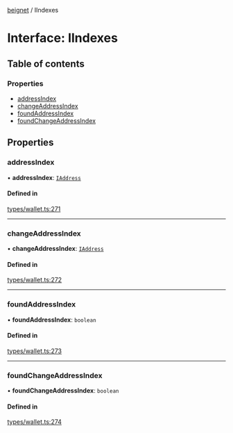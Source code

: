 [beignet](../README.md) / IIndexes

# Interface: IIndexes

## Table of contents

### Properties

- [addressIndex](IIndexes.md#addressindex)
- [changeAddressIndex](IIndexes.md#changeaddressindex)
- [foundAddressIndex](IIndexes.md#foundaddressindex)
- [foundChangeAddressIndex](IIndexes.md#foundchangeaddressindex)

## Properties

### addressIndex

• **addressIndex**: [`IAddress`](IAddress.md)

#### Defined in

[types/wallet.ts:271](https://github.com/coreyphillips/beignet/blob/f8e8e28/src/types/wallet.ts#L271)

___

### changeAddressIndex

• **changeAddressIndex**: [`IAddress`](IAddress.md)

#### Defined in

[types/wallet.ts:272](https://github.com/coreyphillips/beignet/blob/f8e8e28/src/types/wallet.ts#L272)

___

### foundAddressIndex

• **foundAddressIndex**: `boolean`

#### Defined in

[types/wallet.ts:273](https://github.com/coreyphillips/beignet/blob/f8e8e28/src/types/wallet.ts#L273)

___

### foundChangeAddressIndex

• **foundChangeAddressIndex**: `boolean`

#### Defined in

[types/wallet.ts:274](https://github.com/coreyphillips/beignet/blob/f8e8e28/src/types/wallet.ts#L274)
